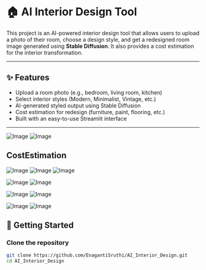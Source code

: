 # 🏠 AI Interior Design Tool

This project is an AI-powered interior design tool that allows users to upload a photo of their room, choose a design style, and get a redesigned room image generated using **Stable Diffusion**. It also provides a cost estimation for the interior transformation.

---

## ✨ Features

- Upload a room photo (e.g., bedroom, living room, kitchen)
- Select interior styles (Modern, Minimalist, Vintage, etc.)
- AI-generated styled output using Stable Diffusion
- Cost estimation for redesign (furniture, paint, flooring, etc.)
- Built with an easy-to-use Streamlit interface

---

![Image](https://github.com/user-attachments/assets/20fad8c2-6ba6-4b54-809e-55c4775bc546)
![Image](https://github.com/user-attachments/assets/778678e7-35cd-4111-a801-75ef617a1954)

## CostEstimation
![Image](https://github.com/user-attachments/assets/f1195ad5-48a2-4bc5-b34c-b0959f2fd046)
![Image](https://github.com/user-attachments/assets/2bed559f-bb92-49fe-8555-44ba1638081b)
![Image](https://github.com/user-attachments/assets/7f661d97-2252-408d-b08e-cce5ab5facb0)


![Image](https://github.com/user-attachments/assets/baca25d4-5629-47e0-9172-5a956342f56b)
![Image](https://github.com/user-attachments/assets/72582fdd-3731-4755-b15b-43acb49027b9)


![Image](https://github.com/user-attachments/assets/66eb0d3d-5188-4888-bd57-1d0d77d19757)
![Image](https://github.com/user-attachments/assets/4d070140-1a24-4cec-8076-0f80cbe06c33)


![Image](https://github.com/user-attachments/assets/c20472d4-cb97-4d03-8645-fb9f96eeefe4)
![Image](https://github.com/user-attachments/assets/d4101735-e87d-4783-b195-65039e740d14)


## 🚀 Getting Started

### Clone the repository

```bash
git clone https://github.com/EnagantiSruthi/AI_Interior_Design.git
cd AI_Interior_Design
